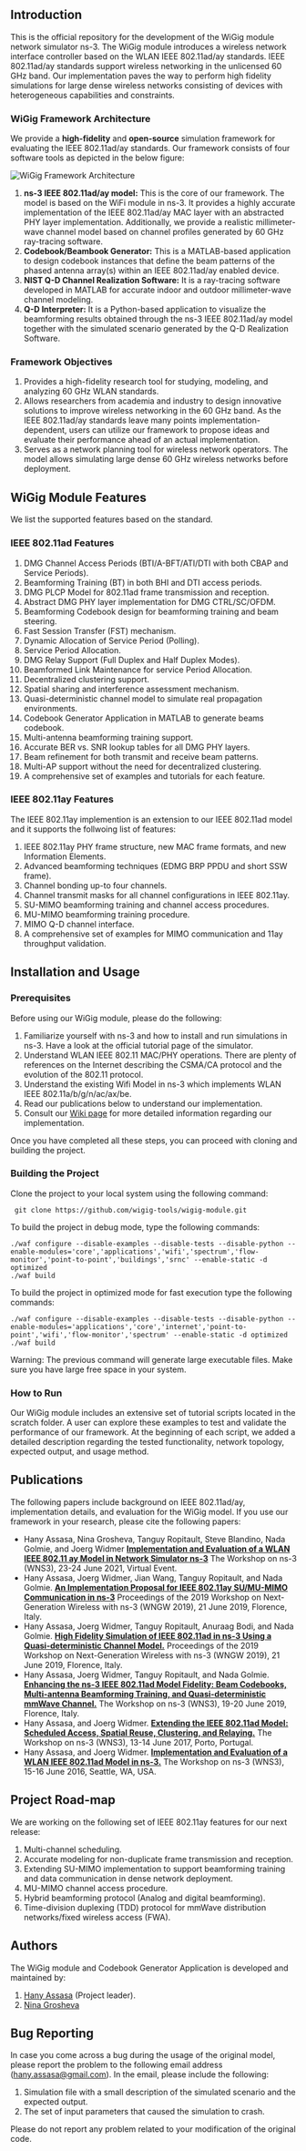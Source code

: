 ## Introduction
This is the official repository for the development of the WiGig module network simulator ns-3. The WiGig module introduces a wireless network interface controller based on the WLAN IEEE 802.11ad/ay standards. IEEE 802.11ad/ay standards support wireless networking in the unlicensed 60 GHz band. Our implementation paves the way to perform high fidelity simulations for large dense wireless networks consisting of devices with heterogeneous capabilities and constraints. 

### WiGig Framework Architecture
We provide a **high-fidelity** and **open-source** simulation framework for evaluating the IEEE 802.11ad/ay standards. Our framework consists of four software tools as depicted in the below figure:

![WiGig Framework Architecture](img/WiGigFramework.png)

1. **ns-3 IEEE 802.11ad/ay model:** This is the core of our framework. The model is based on the WiFi module in ns-3. It provides a highly accurate implementation of the IEEE 802.11ad/ay MAC layer with an abstracted PHY layer implementation. Additionally, we provide a realistic millimeter-wave channel model based on channel profiles generated by 60 GHz ray-tracing software.  
1. **Codebook/Beambook Generator:** This is a MATLAB-based application to design codebook instances that define the beam patterns of the phased antenna array(s) within an IEEE 802.11ad/ay enabled device.
1. **NIST Q-D Channel Realization Software:** It is a ray-tracing software developed in MATLAB for accurate indoor and outdoor millimeter-wave channel modeling.
1. **Q-D Interpreter:** It is a Python-based application to visualize the beamforming results obtained through the ns-3 IEEE 802.11ad/ay model together with the simulated scenario generated by the Q-D Realization Software.

### Framework Objectives
1. Provides a high-fidelity research tool for studying, modeling, and analyzing 60 GHz WLAN standards.
1. Allows researchers from academia and industry to design innovative solutions to improve wireless networking in the 60 GHz band. As the IEEE 802.11ad/ay standards leave many points implementation-dependent, users can utilize our framework to propose ideas and evaluate their performance ahead of an actual implementation.
1. Serves as a network planning tool for wireless network operators. The model allows simulating large dense 60 GHz wireless networks before deployment.

## WiGig Module Features
We list the supported features based on the standard.

###  IEEE 802.11ad Features
1. DMG Channel Access Periods (BTI/A-BFT/ATI/DTI with both CBAP and Service Periods).
1. Beamforming Training (BT) in both BHI and DTI access periods.
1. DMG PLCP Model for 802.11ad frame transmission and reception.
1. Abstract DMG PHY layer implementation for DMG CTRL/SC/OFDM.
1. Beamforming Codebook design for beamforming training and beam steering.
1. Fast Session Transfer (FST) mechanism.
1. Dynamic Allocation of Service Period (Polling).
1. Service Period Allocation.
1. DMG Relay Support (Full Duplex and Half Duplex Modes).
1. Beamformed Link Maintenance for service Period Allocation.
1. Decentralized clustering support.
1. Spatial sharing and interference assessment mechanism. 
1. Quasi-deterministic channel model to simulate real propagation environments.
1. Codebook Generator Application in MATLAB to generate beams codebook.
1. Multi-antenna beamforming training support.
1. Accurate BER vs. SNR lookup tables for all DMG PHY layers.
1. Beam refinement for both transmit and receive beam patterns.
1. Multi-AP support without the need for decentralized clustering.
1. A comprehensive set of examples and tutorials for each feature.

### IEEE 802.11ay Features
The IEEE 802.11ay implemention is an extension to our IEEE 802.11ad model and it supports the follwoing list of features:

1. IEEE 802.11ay PHY frame structure, new MAC frame formats, and new Information Elements.
1. Advanced beamforming techniques (EDMG BRP PPDU and short SSW frame).
1. Channel bonding up-to four channels.
1. Channel transmit masks for all channel configurations in IEEE 802.11ay.
1. SU-MIMO beamforming training and channel access procedures.
1. MU-MIMO beamforming training procedure.
1. MIMO Q-D channel interface.
1. A comprehensive set of examples for MIMO communication and 11ay throughput validation.

## Installation and Usage

### Prerequisites
Before using our WiGig module, please do the following:

1. Familiarize yourself with ns-3 and how to install and run simulations in ns-3. Have a look at the official tutorial page of the simulator.
1. Understand WLAN IEEE 802.11 MAC/PHY operations. There are plenty of references on the Internet describing the CSMA/CA protocol and the evolution of the 802.11 protocol.
1. Understand the existing Wifi Model in ns-3 which implements WLAN IEEE 802.11a/b/g/n/ac/ax/be.
1. Read our publications below to understand our implementation.
1. Consult our [Wiki page](https://github.com/wigig-tools/wigig-module/wiki) for more detailed information regarding our implementation.

Once you have completed all these steps, you can proceed with cloning and building the project.

### Building the Project
Clone the project to your local system using the following command:

     git clone https://github.com/wigig-tools/wigig-module.git

To build the project in debug mode, type the following commands:

    ./waf configure --disable-examples --disable-tests --disable-python --enable-modules='core','applications','wifi','spectrum','flow-monitor','point-to-point','buildings','srnc' --enable-static -d optimized
    ./waf build

To build the project in optimized mode for fast execution type the following commands:

    ./waf configure --disable-examples --disable-tests --disable-python --enable-modules='applications','core','internet','point-to-point','wifi','flow-monitor','spectrum' --enable-static -d optimized
    ./waf build

Warning: The previous command will generate large executable files. Make sure you have large free space in your system.

### How to Run
Our WiGig module includes an extensive set of tutorial scripts located in the scratch folder. A user can explore these examples to test and validate the performance of our framework. At the beginning of each script, we added a detailed description regarding the tested functionality, network topology, expected output, and usage method. 

## Publications
The following papers include background on IEEE 802.11ad/ay, implementation details, and evaluation for the WiGig model. If you use our framework in your research, please cite the following papers: 

* Hany Assasa, Nina Grosheva, Tanguy Ropitault, Steve Blandino, Nada Golmie, and Joerg Widmer
**[Implementation and Evaluation of a WLAN IEEE 802.11 ay Model in Network Simulator ns-3](https://dl.acm.org/doi/10.1145/3460797.3460799)**
The Workshop on ns-3 (WNS3), 23-24 June 2021, Virtual Event.
* Hany Assasa, Joerg Widmer, Jian Wang, Tanguy Ropitault, and Nada Golmie.
**[An Implementation Proposal for IEEE 802.11ay SU/MU-MIMO Communication in ns-3](https://dl.acm.org/citation.cfm?id=3337947)**
Proceedings of the 2019 Workshop on Next-Generation Wireless with ns-3 (WNGW 2019), 21 June 2019, Florence, Italy.
* Hany Assasa, Joerg Widmer, Tanguy Ropitault, Anuraag Bodi, and Nada Golmie.
**[High Fidelity Simulation of IEEE 802.11ad in ns-3 Using a Quasi-deterministic Channel Model.](https://dl.acm.org/citation.cfm?id=3337946)**
Proceedings of the 2019 Workshop on Next-Generation Wireless with ns-3 (WNGW 2019), 21 June 2019, Florence, Italy.
* Hany Assasa, Joerg Widmer, Tanguy  Ropitault, and Nada Golmie.
**[Enhancing the ns-3 IEEE 802.11ad Model Fidelity: Beam Codebooks, Multi-antenna Beamforming Training, and Quasi-deterministic mmWave Channel.](https://dl.acm.org/citation.cfm?id=3321354)**
The Workshop on ns-3 (WNS3), 19-20 June 2019, Florence, Italy.
* Hany Assasa, and Joerg Widmer.
**[Extending the IEEE 802.11ad Model: Scheduled Access, Spatial Reuse, Clustering, and Relaying.](https://dl.acm.org/citation.cfm?id=3067667)**
The Workshop on ns-3 (WNS3), 13-14 June 2017, Porto, Portugal.
* Hany Assasa, and Joerg Widmer.
**[Implementation and Evaluation of a WLAN IEEE 802.11ad Model in ns-3.](https://dl.acm.org/citation.cfm?id=2915377)**
The Workshop on ns-3 (WNS3), 15-16 June 2016, Seattle, WA, USA.

## Project Road-map
We are working on the following set of IEEE 802.11ay features for our next release:
1. Multi-channel scheduling.
1. Accurate modeling for non-duplicate frame transmission and reception.
1. Extending SU-MIMO implementation to support beamforming training and data communication in dense network deployment.
1. MU-MIMO channel access procedure.
1. Hybrid beamforming protocol (Analog and digital beamforming). 
1. Time-division duplexing (TDD) protocol for mmWave distribution networks/fixed wireless access (FWA).

## Authors
The WiGig module and Codebook Generator Application is developed and maintained by:

1. [Hany Assasa](https://www.linkedin.com/in/hany-assasa/) (Project leader).
1. [Nina Grosheva](https://networks.imdea.org/team/imdea-networks-team/people/nina-grosheva/)

## Bug Reporting
In case you come across a bug during the usage of the original model, please report the problem to the following email address (hany.assasa@gmail.com). In the email, please include the following:

1. Simulation file with a small description of the simulated scenario and the expected output.
1. The set of input parameters that caused the simulation to crash.

Please do not report any problem related to your modification of the original code.
